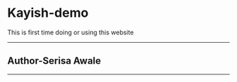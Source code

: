 # Kayish-demo
This is first time doing or using this website
<br>
<hr>
<h2>Author-Serisa Awale</h2>
<hr>

